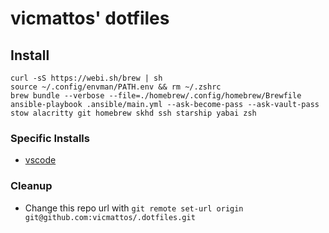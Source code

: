 # vicmattos' dotfiles

## Install
```
curl -sS https://webi.sh/brew | sh
source ~/.config/envman/PATH.env && rm ~/.zshrc
brew bundle --verbose --file=./homebrew/.config/homebrew/Brewfile
ansible-playbook .ansible/main.yml --ask-become-pass --ask-vault-pass
stow alacritty git homebrew skhd ssh starship yabai zsh
```

### Specific Installs
- [vscode](vscode/README.md)

### Cleanup
- Change this repo url with `git remote set-url origin git@github.com:vicmattos/.dotfiles.git`

